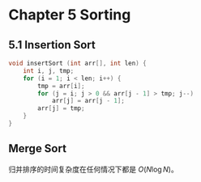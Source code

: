 # Chapter 5 Sorting

## 5.1 Insertion Sort

```C title="Insertion Sort"
void insertSort (int arr[], int len) {
    int i, j, tmp;
    for (i = 1; i < len; i++) {
        tmp = arr[i];
        for (j = i; j > 0 && arr[j - 1] > tmp; j--)
            arr[j] = arr[j - 1];
        arr[j] = tmp;
    }
}
```


## Merge Sort

归并排序的时间复杂度在任何情况下都是 $O(N\log N)$。